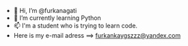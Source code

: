 - 👋 Hi, I’m @furkanagati
- 🌱 I’m currently learning Python
- 📫 I'm a student who is trying to learn code.
- Here is my e-mail adress ==> furkankaygszzz@yandex.com

